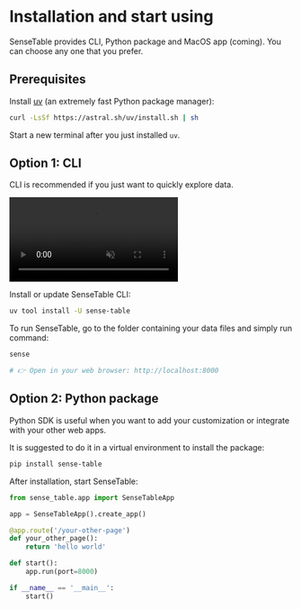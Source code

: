 # Installation and start using

SenseTable provides CLI, Python package and MacOS app (coming). You can choose any one that you prefer.

## Prerequisites

Install [uv](https://docs.astral.sh/uv/) (an extremely fast Python package manager):

```bash
curl -LsSf https://astral.sh/uv/install.sh | sh
```
Start a new terminal after you just installed `uv`.

## Option 1: CLI

CLI is recommended if you just want to quickly explore data.

<video src='/images/cli-install-start.webm' controls autoplay loop playsinline muted>
</video>

Install or update SenseTable CLI:
```bash
uv tool install -U sense-table
```

To run SenseTable, go to the folder containing your data files and simply run command:
```bash
sense

# 👉 Open in your web browser: http://localhost:8000
```

## Option 2: Python package
Python SDK is useful when you want to add your customization or integrate with your other web apps.

It is suggested to do it in a virtual environment to install the package:

```bash
pip install sense-table
```

After installation, start SenseTable:

```py
from sense_table.app import SenseTableApp

app = SenseTableApp().create_app()

@app.route('/your-other-page')
def your_other_page():
    return 'hello world'

def start():
    app.run(port=8000)

if __name__ == '__main__':
    start()
```
